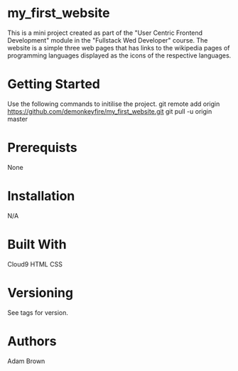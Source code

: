 # my_first_website
This is a mini project created as part of the "User Centric Frontend Development"
module in the "Fullstack Wed Developer" course. The website is a simple three web pages that has links to the wikipedia pages of
programming languages displayed as the icons of the respective languages.


# Getting Started
Use the following commands to initilise the project.
  git remote add origin https://github.com/demonkeyfire/my_first_website.git
  git pull -u origin master


# Prerequists
None


# Installation
N/A


# Built With
Cloud9
HTML
CSS


# Versioning
See tags for version.


# Authors
Adam Brown